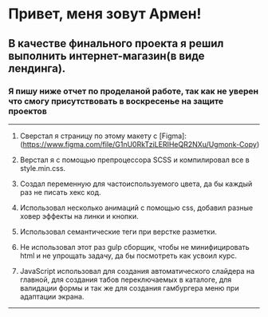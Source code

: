 # Привет, меня зовут Армен!

## В качестве финального проекта я решил выполнить интернет-магазин(в виде лендинга). 

### Я пишу ниже отчет по проделаной работе, так как не уверен что смогу присутствовать в воскресенье на защите проектов 

---
1. Сверстал я страницу по этому макету с [Figma]: (https://www.figma.com/file/G1nU0RkTziLERIHeQR2NXu/Ugmonk-Copy)
2. Верстал я с помощью препроцессора SCSS и компилировал все в style.min.css. 
3. Создал переменную для частоиспользуемого цвета, да бы каждый раз не писать хекс код.
4. Использовал несколько анимаций с помощью css, добавил разные ховер эффекты на линки и кнопки.
5. Использовал семантические теги при верстке разметки.
6. Не использовал этот раз gulp сборщик, чтобы не минифицировать html и не упрощать задачу, да бы посмотреть как усвоил курс. 

7. JavaScript использовал для создания автоматического слайдера на главной, для создания табов переключаемых в каталоге, для валидации формы и так же для создания гамбургера меню при адаптации экрана.  

---